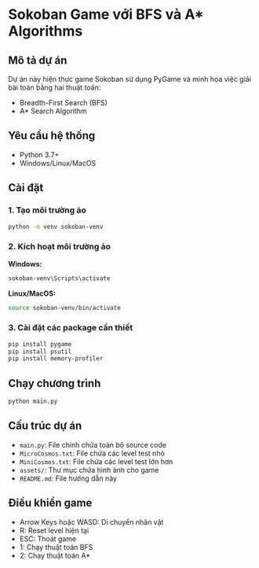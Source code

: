 # Sokoban Game với BFS và A* Algorithms

## Mô tả dự án
Dự án này hiện thực game Sokoban sử dụng PyGame và minh họa việc giải bài toán bằng hai thuật toán:
- Breadth-First Search (BFS)
- A* Search Algorithm

## Yêu cầu hệ thống
- Python 3.7+
- Windows/Linux/MacOS

## Cài đặt

### 1. Tạo môi trường ảo
```bash
python -m venv sokoban-venv
```

### 2. Kích hoạt môi trường ảo
**Windows:**
```bash
sokoban-venv\Scripts\activate
```

**Linux/MacOS:**
```bash
source sokoban-venv/bin/activate
```

### 3. Cài đặt các package cần thiết
```bash
pip install pygame
pip install psutil
pip install memory-profiler
```

## Chạy chương trình
```bash
python main.py
```

## Cấu trúc dự án
- `main.py`: File chính chứa toàn bộ source code
- `MicroCosmos.txt`: File chứa các level test nhỏ
- `MiniCosmos.txt`: File chứa các level test lớn hơn
- `assets/`: Thư mục chứa hình ảnh cho game
- `README.md`: File hướng dẫn này

## Điều khiển game
- Arrow Keys hoặc WASD: Di chuyển nhân vật
- R: Reset level hiện tại
- ESC: Thoát game
- 1: Chạy thuật toán BFS
- 2: Chạy thuật toán A*